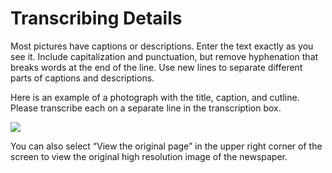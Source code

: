 # Transcribing Details

Most pictures have captions or descriptions. Enter the text exactly as you see it. Include capitalization and punctuation, but remove hyphenation that breaks words at the end of the line. Use new lines to separate different parts of captions and descriptions. 

Here is an example of a photograph with the title, caption, and cutline. Please transcribe each on a separate line in the transcription box.

<div>
  <image src="/images/title_caption_cutline.png"></image>
</div>

You can also select “View the original page” in the upper right corner of the screen to view the original high resolution image of the newspaper. 